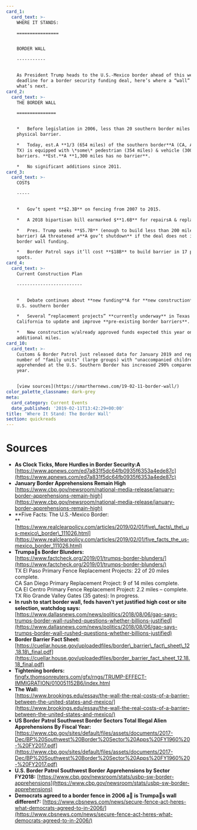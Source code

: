 ```yaml
---
card_1:
  card_text: >-
    WHERE IT STANDS:

    ================


    BORDER WALL

    -----------


    As President Trump heads to the U.S.-Mexico border ahead of this week’s
    deadline for a border security funding deal, here’s where a “wall” stands &
    what’s next.
card_2:
  card_text: >-
    THE BORDER WALL

    ===============


    *   Before legislation in 2006, less than 20 southern border miles had a
    physical barrier.

    *   Today, est.A **1/3 (654 miles) of the southern border**A (CA, AZ, NM &
    TX) is equipped with \*some\* pedestrian (354 miles) & vehicle (300 miles)
    barriers. **Est.**A **1,300 miles has no barrier**.

    *   No significant additions since 2011.
card_3:
  card_text: >-
    COST$

    -----


    *   Gov’t spent **$2.3B** on fencing from 2007 to 2015.

    *   A 2018 bipartisan bill earmarked $**1.6B** for repairsA & replacements.

    *   Pres. Trump seeks **$5.7B** (enough to build less than 200 miles of new
    barrier) &A threatened a**A gov’t shutdown** if the deal does not include
    border wall funding.

    *   Border Patrol says it’ll cost **$18B** to build barrier in 17 priority
    spots.
card_4:
  card_text: >-
    Current Construction Plan

    -------------------------


    *   Debate continues about **new funding**A for **new construction** at the
    U.S. southern border

    *   Several “replacement projects” **currently underway** in Texas &
    California to update and improve **pre-existing border barriers**.

    *   New construction w/already approved funds expected this year on 61
    additional miles.
card_10:
  card_text: >-
    Customs & Border Patrol just released data for January 2019 and reported the
    number of "family units" (large groups) with "unaccompanied children"
    apprehended at the U.S. Southern Border has increased 290% compared to last
    year.


    [view sources](https://smarthernews.com/19-02-11-border-wall/)
color_palette_classname: dark-grey
meta:
  card_category: Current Events
  date_published: '2019-02-11T13:42:29+00:00'
title: 'Where It Stand: The Border Wall'
section: quickreads
---
```

Sources
=======

*   **As Clock Ticks, More Hurdles in Border Security:A**  
    [https://www.apnews.com/ed7a831f5dc64fb0935f6353a4ede87c](https://www.apnews.com/ed7a831f5dc64fb0935f6353a4ede87c)
*   **January Border Apprehensions Remain High**  
    [https://www.cbp.gov/newsroom/national-media-release/january-border-apprehensions-remain-high](https://www.cbp.gov/newsroom/national-media-release/january-border-apprehensions-remain-high)
*   **Five Facts: The U.S.-Mexico Border:  
    **[https://www.realclearpolicy.com/articles/2019/02/01/five\_facts\_the\_us-mexico\_border\_111026.html](https://www.realclearpolicy.com/articles/2019/02/01/five_facts_the_us-mexico_border_111026.html)
*   **Trumpas Border Blunders:**  
    [https://www.factcheck.org/2019/01/trumps-border-blunders/](https://www.factcheck.org/2019/01/trumps-border-blunders/)  
    TX El Paso Primary Fence Replacement Projects: 22 of 20 miles complete.  
    CA San Diego Primary Replacement Project: 9 of 14 miles complete.  
    CA El Centro Primary Fence Replacement Project: 2.2 miles – complete.  
    TX Rio Grande Valley Gates (35 gates): In progress.
*   **In rush to start border wall, feds haven’t yet justified high cost or site selection, watchdog says:**  
    [https://www.dallasnews.com/news/politics/2018/08/06/gao-says-trumps-border-wall-rushed-questions-whether-billions-justified](https://www.dallasnews.com/news/politics/2018/08/06/gao-says-trumps-border-wall-rushed-questions-whether-billions-justified)
*   **Border Barrier Fact Sheet:** [https://cuellar.house.gov/uploadedfiles/border\_barrier\_fact\_sheet\_12.18.18\_final.pdf](https://cuellar.house.gov/uploadedfiles/border_barrier_fact_sheet_12.18.18_final.pdf)
*   **Tightening borders:**  
    [fingfx.thomsonreuters.com/gfx/rngs/TRUMP-EFFECT-IMMIGRATION/010051152B6/index.html](http://fingfx.thomsonreuters.com/gfx/rngs/TRUMP-EFFECT-IMMIGRATION/010051152B6/index.html)
*   **The Wall:**  
    [https://www.brookings.edu/essay/the-wall-the-real-costs-of-a-barrier-between-the-united-states-and-mexico/](https://www.brookings.edu/essay/the-wall-the-real-costs-of-a-barrier-between-the-united-states-and-mexico/)
*   **US Border Patrol Southwest Border Sectors Total Illegal Alien Apprehensions By Fiscal Year:**  
    [https://www.cbp.gov/sites/default/files/assets/documents/2017-Dec/BP%20Southwest%20Border%20Sector%20Apps%20FY1960%20-%20FY2017.pdf](https://www.cbp.gov/sites/default/files/assets/documents/2017-Dec/BP%20Southwest%20Border%20Sector%20Apps%20FY1960%20-%20FY2017.pdf)
*   **U.S. Border Patrol Southwest Border Apprehensions by Sector FY2018:** [https://www.cbp.gov/newsroom/stats/usbp-sw-border-apprehensions](https://www.cbp.gov/newsroom/stats/usbp-sw-border-apprehensions)
*   **Democrats agreed to a border fence in 2006 a is Trumpas wall different?:** [https://www.cbsnews.com/news/secure-fence-act-heres-what-democrats-agreed-to-in-2006/](https://www.cbsnews.com/news/secure-fence-act-heres-what-democrats-agreed-to-in-2006/)